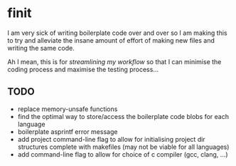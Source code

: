 # finit
I am very sick of writing boilerplate code over and over so I am making this to try and alleviate the
insane amount of effort of making new files and writing the same code.

Ah I mean, this is for *streamlining my workflow* so that I can minimise the coding process and maximise
the testing process...

## TODO
- replace memory-unsafe functions
- find the optimal way to store/access the boilerplate code blobs for each language
- boilerplate asprintf error message
- add project command-line flag to allow for initialising project dir structures complete with makefiles (may not be viable for all languages)
- add command-line flag to allow for choice of c compiler (gcc, clang, ...)
